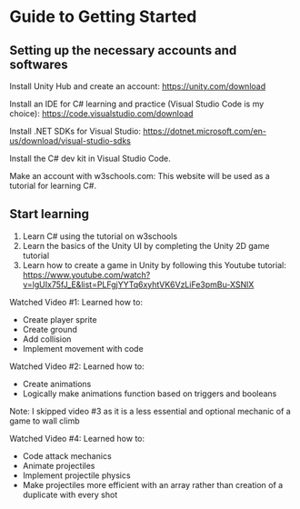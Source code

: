 # Guide to Getting Started

## Setting up the necessary accounts and softwares
Install Unity Hub and create an account:
https://unity.com/download

Install an IDE for C# learning and practice (Visual Studio Code is my choice):
https://code.visualstudio.com/download

Install .NET SDKs for Visual Studio:
https://dotnet.microsoft.com/en-us/download/visual-studio-sdks

Install the C# dev kit in Visual Studio Code.

Make an account with w3schools.com:
This website will be used as a tutorial for learning C#. 

## Start learning
1. Learn C# using the tutorial on w3schools
2. Learn the basics of the Unity UI by completing the Unity 2D game tutorial
3. Learn how to create a game in Unity by following this Youtube tutorial:
https://www.youtube.com/watch?v=lgUIx75fJ_E&list=PLFgjYYTq6xyhtVK6VzLiFe3pmBu-XSNlX

Watched Video #1: Learned how to:
- Create player sprite
- Create ground
- Add collision
- Implement movement with code

Watched Video #2: Learned how to:
- Create animations
- Logically make animations function based on triggers and booleans

Note: I skipped video #3 as it is a less essential and optional mechanic of a game to wall climb

Watched Video #4: Learned how to:
- Code attack mechanics
- Animate projectiles
- Implement projectile physics
- Make projectiles more efficient with an array rather than creation of a duplicate with every shot
